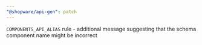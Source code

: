 ```yaml
---
"@shopware/api-gen": patch
---
```


`COMPONENTS_API_ALIAS` rule - additional message suggesting that the schema component name might be incorrect
